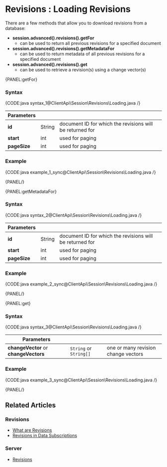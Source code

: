 # Revisions : Loading Revisions

There are a few methods that allow you to download revisions from a database:   

- **session.advanced().revisions().getFor** 
    - can be used to return all previous revisions for a specified document   
- **session.advanced().revisions().getMetadataFor**
    - can be used to return metadata of all previous revisions for a specified document  
- **session.advanced().revisions().get**
    - can be used to retrieve a revision(s) using a change vector(s)  

{PANEL:getFor}

### Syntax

{CODE:java syntax_1@ClientApi\Session\Revisions\Loading.java /}

| Parameters | | |
| ------------- | ------------- | ----- |
| **id** | String | document ID for which the revisions will be returned for |
| **start** | int | used for paging |
| **pageSize** | int | used for paging |

### Example

{CODE:java example_1_sync@ClientApi\Session\Revisions\Loading.java /}

{PANEL/}

{PANEL:getMetadataFor}

### Syntax

{CODE:java syntax_2@ClientApi\Session\Revisions\Loading.java /}

| Parameters | | |
| ------------- | ------------- | ----- |
| **id** | String | document ID for which the revisions will be returned for |
| **start** | int | used for paging |
| **pageSize** | int | used for paging |

### Example

{CODE:java example_2_sync@ClientApi\Session\Revisions\Loading.java /}

{PANEL/}

{PANEL:get}

### Syntax

{CODE:java syntax_3@ClientApi\Session\Revisions\Loading.java /}

| Parameters | | |
| ------------- | ------------- | ----- |
| **changeVector** or **changeVectors**| `String` or `String[]` | one or many revision change vectors |

### Example

{CODE:java example_3_sync@ClientApi\Session\Revisions\Loading.java /}

{PANEL/}

## Related Articles

### Revisions

- [What are Revisions](../../../client-api/session/revisions/what-are-revisions)
- [Revisions in Data Subscriptions](../../../client-api/data-subscriptions/advanced-topics/subscription-with-revisioning)

### Server

- [Revisions](../../../server/extensions/revisions)
